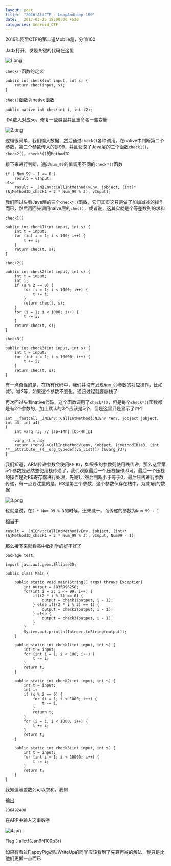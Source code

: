 ```yaml
---
layout: post
title:  "2016 AliCTF - LoopAndLoop-100"
date:   2017-03-15 18:00:00 +520
categories: Android_CTF 
---
```


2016年阿里CTF的第二道Mobile题，分值100

Jadx打开，发现关键的代码在这里

![1.png](/assets/resources/F93F246F4C4FD2D161488E8FCEDAD557.png)

`check()`函数的定义
```
public int check(int input, int s) {
    return chec(input, s);
}
```

`chec()`函数为native函数
```
public native int chec(int i, int i2);
```

IDA载入对应so，修复一些类型并且重命名一些变量

![2.png](/assets/resources/A6F5D60EE377F30BEAA801768EE5AE93.png)

逻辑很简单，我们输入数据，然后通过`check()`各种调用，在native中判断第二个参数，第二个参数传入的是99，并且获取了Java层的三个函数`check1()`，`check2()`，`check3()`的`MethodID`

接下来进行判断，通过`Num_99`的值调用不同的`check*()`函数
```
if ( Num_99 - 1 <= 0 )
    result = vInput;
else
    result = _JNIEnv::CallIntMethod(vEnv, jobject, (int)*(&jMethodID_check1 + 2 * Num_99 % 3), vInput);
```

我们回过头看Java层的三个`check*()`函数，它们其实这只是做了加加减减的操作而已，然后再回头调用naive层的`chec()`，或者说，这其实就是个等差数列的求和

`check1()`
```
public int check1(int input, int s) {
    int t = input;
    for (int i = 1; i < 100; i++) {
        t += i;
    }
    return chec(t, s);
}
```

`check2()`
```
public int check2(int input, int s) {
    int t = input;
    int i;
    if (s % 2 == 0) {
        for (i = 1; i < 1000; i++) {
            t += i;
        }
        return chec(t, s);
    }
    for (i = 1; i < 1000; i++) {
        t -= i;
    }
    return chec(t, s);
}
```

`check3()`
```
public int check3(int input, int s) {
    int t = input;
    for (int i = 1; i < 10000; i++) {
        t += i;
    }
    return chec(t, s);
}
```

有一点奇怪的是，在所有代码中，我们并没有发现`Num_99`参数的对应操作，比如减1，减2等，如果这个参数不变化，递归过程就要爆栈了

再次回过头看native代码，这个函数调用了`check*()`，但是每个`check*()`函数都是有2个参数的，加上默认的3个应该是5个，但是这里只是显示了四个
```
int __fastcall _JNIEnv::CallIntMethod(JNIEnv *env, jobject jobject, int a3, int a4)
{
    int varg_r3; // [sp+14h] [bp-4h]@1

    varg_r3 = a4;
    return (*env)->CallIntMethodV(env, jobject, (jmethodID)a3, (int **__attribute__((__org_typedef(va_list))) )&varg_r3);
}
```

我们知道，ARM传递参数会使用`R0-R3`，如果多的参数则使用栈传递，那么这里第5个参数是必然要使用栈传递了，我们观察最后一个压栈操作即可，最后一个压栈的操作是对R6寄存器进行处理，先减1，然后判断小于等于0，最后压栈进行参数传递，有一点要注意的是，R3是第三个参数，这个参数保存在栈中，为减1前的数据

![3.png](/assets/resources/122CB32BA54CFDF878401B91ADF6333A.png)

也就是说，在`2 * Num_99 % 3`的时候，还未减一，而传递的参数为`Num_99 - 1`

相当于
```
result = _JNIEnv::CallIntMethod(vEnv, jobject, (int)*(&jMethodID_check1 + 2 * Num_99 % 3), vInput, Num99 - 1);
```

那么接下来就看高中数列学的好不好了
```
package test;

import java.awt.geom.Ellipse2D;

public class Main {
	
	public static void main(String[] args) throws Exception{
		int output = 1835996258;
		for(int i = 2; i <= 99; i++) {
			if((2 * i % 3) == 0) {
				output = check1(output, i - 1);
			} else if((2 * i % 3) == 1) {
				output = check2(output, i - 1);
			} else {
				output = check3(output, i - 1);
			}
		}
		System.out.println(Integer.toString(output));
	}

    public static int check1(int input, int s) {
        int t = input;
        for (int i = 1; i < 100; i++) {
            t -= i;
        }
        return t;
    }

    public static int check2(int input, int s) {
        int t = input;
        int i;
        if (s % 2 == 0) {
            for (i = 1; i < 1000; i++) {
                t -= i;
            }
            return t;
        }
        for (i = 1; i < 1000; i++) {
            t += i;
        }
        return t;
    }

    public static int check3(int input, int s) {
        int t = input;
        for (int i = 1; i < 10000; i++) {
            t -= i;
        }
        return t;
    }
}
```

我知道等差数列可以求和，我懒

输出
```
236492408
```

在APP中输入这串数字

![4.jpg](/assets/resources/8ADC51DAD7EBA9A3552357D18E451D17.jpg)

Flag：alictf{Jan6N100p3r}

如果有看过FlappyPig战队WriteUp的同学应该看到了先算再减的解法，我只是比他们更懒一点而已